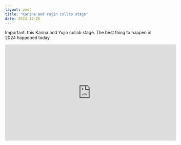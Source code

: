 ```yaml
---
layout: post
title: "Karina and Yujin collab stage"
date: 2024-12-25
---
```


Important: this Karina and Yujin collab stage. The best thing to happen in 2024 happened today.

<iframe width="560" height="315" src="https://www.youtube.com/embed/MmONqKigHEs?si=MF0CYQMy8DTCcaLz" title="YouTube video player" frameborder="0" allow="accelerometer; autoplay; clipboard-write; encrypted-media; gyroscope; picture-in-picture; web-share" referrerpolicy="strict-origin-when-cross-origin" allowfullscreen></iframe>

